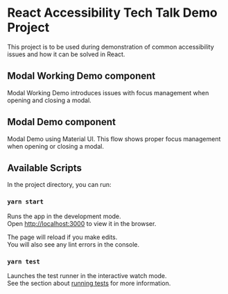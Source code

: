 # React Accessibility Tech Talk Demo Project

This project is to be used during demonstration of common accessibility issues and how it can be solved in React.

## Modal Working Demo component

Modal Working Demo introduces issues with focus management when opening and closing a modal.

## Modal Demo component

Modal Demo using Material UI. This flow shows proper focus management when opening or closing a modal.

## Available Scripts

In the project directory, you can run:

### `yarn start`

Runs the app in the development mode.\
Open [http://localhost:3000](http://localhost:3000) to view it in the browser.

The page will reload if you make edits.\
You will also see any lint errors in the console.

### `yarn test`

Launches the test runner in the interactive watch mode.\
See the section about [running tests](https://facebook.github.io/create-react-app/docs/running-tests) for more information.
